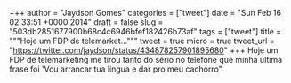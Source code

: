 
+++
author = "Jaydson Gomes"
categories = ["tweet"]
date = "Sun Feb 16 02:33:51 +0000 2014"
draft = false
slug = "503db2851677900b68c4c6946bfef182426b73af"
tags = ["tweet"]
title = """Hoje um FDP de telemarket..."""
tweet = true
micro = true
tweet_url = "https://twitter.com/jaydson/status/434878257901895680"
+++
Hoje um FDP de telemarketing me tirou tanto do sério no telefone que minha última frase foi 'Vou arrancar tua lingua e dar pro meu cachorro"
